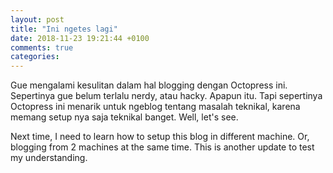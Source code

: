 ```yaml
---
layout: post
title: "Ini ngetes lagi"
date: 2018-11-23 19:21:44 +0100
comments: true
categories: 
---
```

Gue mengalami kesulitan dalam hal blogging dengan Octopress ini. Sepertinya gue belum terlalu nerdy, atau hacky. Apapun itu. Tapi sepertinya Octopress ini menarik untuk ngeblog tentang masalah teknikal, karena memang setup nya saja teknikal banget. Well, let's see.

<!-- more -->

Next time, I need to learn how to setup this blog in different machine. Or, blogging from 2 machines at the same time. This is another update to test my understanding.